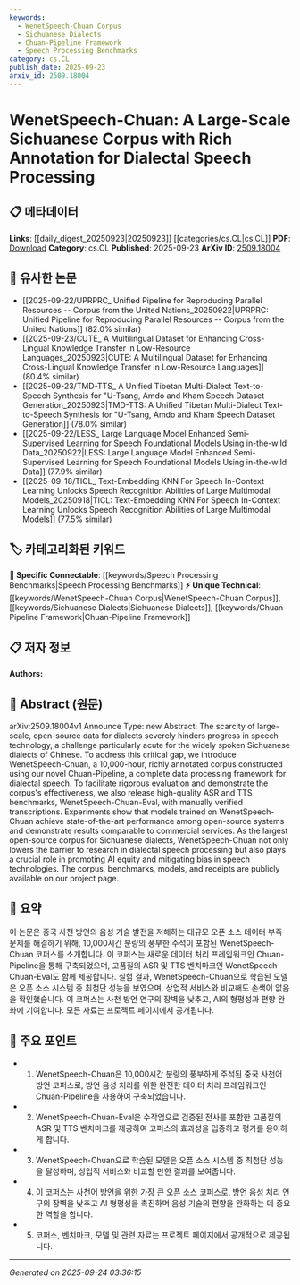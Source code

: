 ```yaml
---
keywords:
  - WenetSpeech-Chuan Corpus
  - Sichuanese Dialects
  - Chuan-Pipeline Framework
  - Speech Processing Benchmarks
category: cs.CL
publish_date: 2025-09-23
arxiv_id: 2509.18004
---
```


<!-- KEYWORD_LINKING_METADATA:
{
  "processed_timestamp": "2025-09-24T03:36:15.773489",
  "vocabulary_version": "1.0",
  "selected_keywords": [
    "WenetSpeech-Chuan Corpus",
    "Sichuanese Dialects",
    "Chuan-Pipeline Framework",
    "Speech Processing Benchmarks"
  ],
  "rejected_keywords": [],
  "similarity_scores": {
    "WenetSpeech-Chuan Corpus": 0.88,
    "Sichuanese Dialects": 0.8,
    "Chuan-Pipeline Framework": 0.75,
    "Speech Processing Benchmarks": 0.78
  },
  "extraction_method": "AI_prompt_based",
  "budget_applied": true,
  "candidates_json": {
    "candidates": [
      {
        "surface": "WenetSpeech-Chuan",
        "canonical": "WenetSpeech-Chuan Corpus",
        "aliases": [
          "WenetSpeech Chuan",
          "WenetSpeech-Chuan Dataset"
        ],
        "category": "unique_technical",
        "rationale": "This corpus is central to the paper and represents a significant resource for dialectal speech processing.",
        "novelty_score": 0.85,
        "connectivity_score": 0.65,
        "specificity_score": 0.9,
        "link_intent_score": 0.88
      },
      {
        "surface": "Sichuanese dialects",
        "canonical": "Sichuanese Dialects",
        "aliases": [
          "Sichuanese",
          "Sichuan Dialects"
        ],
        "category": "unique_technical",
        "rationale": "The focus on Sichuanese dialects is a key aspect of the dataset's uniqueness and relevance.",
        "novelty_score": 0.7,
        "connectivity_score": 0.6,
        "specificity_score": 0.85,
        "link_intent_score": 0.8
      },
      {
        "surface": "Chuan-Pipeline",
        "canonical": "Chuan-Pipeline Framework",
        "aliases": [
          "Chuan Pipeline"
        ],
        "category": "unique_technical",
        "rationale": "This framework is novel and integral to the creation of the corpus, offering potential for technical linkage.",
        "novelty_score": 0.78,
        "connectivity_score": 0.55,
        "specificity_score": 0.82,
        "link_intent_score": 0.75
      },
      {
        "surface": "ASR and TTS benchmarks",
        "canonical": "Speech Processing Benchmarks",
        "aliases": [
          "ASR Benchmarks",
          "TTS Benchmarks"
        ],
        "category": "specific_connectable",
        "rationale": "These benchmarks are crucial for evaluating speech models and are widely applicable in speech technology.",
        "novelty_score": 0.5,
        "connectivity_score": 0.85,
        "specificity_score": 0.7,
        "link_intent_score": 0.78
      }
    ],
    "ban_list_suggestions": [
      "speech technology",
      "open-source data",
      "commercial services"
    ]
  },
  "decisions": [
    {
      "candidate_surface": "WenetSpeech-Chuan",
      "resolved_canonical": "WenetSpeech-Chuan Corpus",
      "decision": "linked",
      "scores": {
        "novelty": 0.85,
        "connectivity": 0.65,
        "specificity": 0.9,
        "link_intent": 0.88
      }
    },
    {
      "candidate_surface": "Sichuanese dialects",
      "resolved_canonical": "Sichuanese Dialects",
      "decision": "linked",
      "scores": {
        "novelty": 0.7,
        "connectivity": 0.6,
        "specificity": 0.85,
        "link_intent": 0.8
      }
    },
    {
      "candidate_surface": "Chuan-Pipeline",
      "resolved_canonical": "Chuan-Pipeline Framework",
      "decision": "linked",
      "scores": {
        "novelty": 0.78,
        "connectivity": 0.55,
        "specificity": 0.82,
        "link_intent": 0.75
      }
    },
    {
      "candidate_surface": "ASR and TTS benchmarks",
      "resolved_canonical": "Speech Processing Benchmarks",
      "decision": "linked",
      "scores": {
        "novelty": 0.5,
        "connectivity": 0.85,
        "specificity": 0.7,
        "link_intent": 0.78
      }
    }
  ]
}
-->

# WenetSpeech-Chuan: A Large-Scale Sichuanese Corpus with Rich Annotation for Dialectal Speech Processing

## 📋 메타데이터

**Links**: [[daily_digest_20250923|20250923]] [[categories/cs.CL|cs.CL]]
**PDF**: [Download](https://arxiv.org/pdf/2509.18004.pdf)
**Category**: cs.CL
**Published**: 2025-09-23
**ArXiv ID**: [2509.18004](https://arxiv.org/abs/2509.18004)

## 🔗 유사한 논문
- [[2025-09-22/UPRPRC_ Unified Pipeline for Reproducing Parallel Resources -- Corpus from the United Nations_20250922|UPRPRC: Unified Pipeline for Reproducing Parallel Resources -- Corpus from the United Nations]] (82.0% similar)
- [[2025-09-23/CUTE_ A Multilingual Dataset for Enhancing Cross-Lingual Knowledge Transfer in Low-Resource Languages_20250923|CUTE: A Multilingual Dataset for Enhancing Cross-Lingual Knowledge Transfer in Low-Resource Languages]] (80.4% similar)
- [[2025-09-23/TMD-TTS_ A Unified Tibetan Multi-Dialect Text-to-Speech Synthesis for \"U-Tsang, Amdo and Kham Speech Dataset Generation_20250923|TMD-TTS: A Unified Tibetan Multi-Dialect Text-to-Speech Synthesis for \"U-Tsang, Amdo and Kham Speech Dataset Generation]] (78.0% similar)
- [[2025-09-22/LESS_ Large Language Model Enhanced Semi-Supervised Learning for Speech Foundational Models Using in-the-wild Data_20250922|LESS: Large Language Model Enhanced Semi-Supervised Learning for Speech Foundational Models Using in-the-wild Data]] (77.9% similar)
- [[2025-09-18/TICL_ Text-Embedding KNN For Speech In-Context Learning Unlocks Speech Recognition Abilities of Large Multimodal Models_20250918|TICL: Text-Embedding KNN For Speech In-Context Learning Unlocks Speech Recognition Abilities of Large Multimodal Models]] (77.5% similar)

## 🏷️ 카테고리화된 키워드
**🔗 Specific Connectable**: [[keywords/Speech Processing Benchmarks|Speech Processing Benchmarks]]
**⚡ Unique Technical**: [[keywords/WenetSpeech-Chuan Corpus|WenetSpeech-Chuan Corpus]], [[keywords/Sichuanese Dialects|Sichuanese Dialects]], [[keywords/Chuan-Pipeline Framework|Chuan-Pipeline Framework]]

## 📋 저자 정보

**Authors:** 

## 📄 Abstract (원문)

arXiv:2509.18004v1 Announce Type: new 
Abstract: The scarcity of large-scale, open-source data for dialects severely hinders progress in speech technology, a challenge particularly acute for the widely spoken Sichuanese dialects of Chinese. To address this critical gap, we introduce WenetSpeech-Chuan, a 10,000-hour, richly annotated corpus constructed using our novel Chuan-Pipeline, a complete data processing framework for dialectal speech. To facilitate rigorous evaluation and demonstrate the corpus's effectiveness, we also release high-quality ASR and TTS benchmarks, WenetSpeech-Chuan-Eval, with manually verified transcriptions. Experiments show that models trained on WenetSpeech-Chuan achieve state-of-the-art performance among open-source systems and demonstrate results comparable to commercial services. As the largest open-source corpus for Sichuanese dialects, WenetSpeech-Chuan not only lowers the barrier to research in dialectal speech processing but also plays a crucial role in promoting AI equity and mitigating bias in speech technologies. The corpus, benchmarks, models, and receipts are publicly available on our project page.

## 📝 요약

이 논문은 중국 사천 방언의 음성 기술 발전을 저해하는 대규모 오픈 소스 데이터 부족 문제를 해결하기 위해, 10,000시간 분량의 풍부한 주석이 포함된 WenetSpeech-Chuan 코퍼스를 소개합니다. 이 코퍼스는 새로운 데이터 처리 프레임워크인 Chuan-Pipeline을 통해 구축되었으며, 고품질의 ASR 및 TTS 벤치마크인 WenetSpeech-Chuan-Eval도 함께 제공합니다. 실험 결과, WenetSpeech-Chuan으로 학습된 모델은 오픈 소스 시스템 중 최첨단 성능을 보였으며, 상업적 서비스와 비교해도 손색이 없음을 확인했습니다. 이 코퍼스는 사천 방언 연구의 장벽을 낮추고, AI의 형평성과 편향 완화에 기여합니다. 모든 자료는 프로젝트 페이지에서 공개됩니다.

## 🎯 주요 포인트

- 1. WenetSpeech-Chuan은 10,000시간 분량의 풍부하게 주석된 중국 사천어 방언 코퍼스로, 방언 음성 처리를 위한 완전한 데이터 처리 프레임워크인 Chuan-Pipeline을 사용하여 구축되었습니다.
- 2. WenetSpeech-Chuan-Eval은 수작업으로 검증된 전사를 포함한 고품질의 ASR 및 TTS 벤치마크를 제공하여 코퍼스의 효과성을 입증하고 평가를 용이하게 합니다.
- 3. WenetSpeech-Chuan으로 학습된 모델은 오픈 소스 시스템 중 최첨단 성능을 달성하며, 상업적 서비스와 비교할 만한 결과를 보여줍니다.
- 4. 이 코퍼스는 사천어 방언을 위한 가장 큰 오픈 소스 코퍼스로, 방언 음성 처리 연구의 장벽을 낮추고 AI 형평성을 촉진하며 음성 기술의 편향을 완화하는 데 중요한 역할을 합니다.
- 5. 코퍼스, 벤치마크, 모델 및 관련 자료는 프로젝트 페이지에서 공개적으로 제공됩니다.


---

*Generated on 2025-09-24 03:36:15*